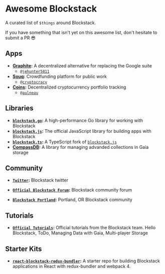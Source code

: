 # Awesome Blockstack

A curated list of `$things` around Blockstack.

If you have something that isn't yet on this awesome list, don't hesitate to submit a PR :sunglasses:


## Apps

* **[Graphite](https://github.com/Graphite-Docs/graphite):** A decentralized alternative for replacing the Google suite
  * [`@jehunter5811`](https://github.com/jehunter5811)
* **[Souq](https://github.com/cryptocracy/souq):** Crowdfunding platform for public work
  * [`@cryptocracy`](https://github.com/cryptocracy)
* **[Coins](https://coinsapp.co):** Decentralized cryptocurrency portfolio tracking
  * [`@aulneau`](https://github.com/aulneau)


## Libraries

* **[`blockstack.go`](https://github.com/jackzampolin/blockstack.go):** A high-performance Go library for working with Blockstack
* **[`blockstack.js`](https://github.com/blockstack/blockstack.js):** The official JavaScript library for building apps with Blockstack
* **[`blockstack.ts`](https://github.com/ntzwrk/blockstack.ts):** A TypeScript fork of [`blockstack.js`](https//github.com/blockstack/blockstack.js)
* **[CompassDB](https://github.com/eder-ai/compass-db):** A library for managing advanded collections in Gaia storage

## Community

* **[`Twitter`](https://twitter.com/blockstack):** Blockstack twitter

* **[`Official Blockstack Forum`](https://forum.blockstack.org):** Blockstack community forum

* **[`Blockstack Portland`](https://meetup.com/blockstack-portland):** Portland, OR Blockstack community

## Tutorials

* **[`Official Tutorials`](https://blockstack.org/tutorials):** Official tutorials from the Blockstack team.  Hello Blockstack, ToDo, Managing Data with Gaia, Multi-player Storage

## Starter Kits

* **[`react-blockstack-redux-bundler`](https://github.com/aulneau/react-blockstack-redux-bundler):** A starter repo for building Blockstack applications in React with redux-bundler and webpack 4. 
